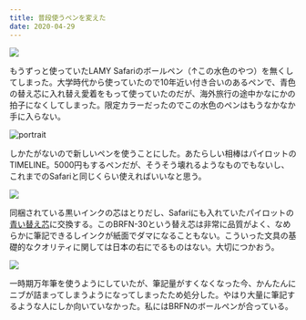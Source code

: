 ```yaml
---
title: 普段使うペンを変えた
date: 2020-04-29
---
```


![](https://photos.smugmug.com/photos/i-DzBdHML/0/3a469223/X3/i-DzBdHML-X3.jpg)

もうずっと使っていたLAMY Safariのボールペン（↑この水色のやつ）を無くしてしまった。大学時代から使っていたので10年近い付き合いのあるペンで、青色の替え芯に入れ替え愛着をもって使っていたのだが、海外旅行の途中かなにかの拍子になくしてしまった。限定カラーだったのでこの水色のペンはもうなかなか手に入らない。

![portrait](https://photos.smugmug.com/photos/i-T8d5RTP/0/427ee7cb/X3/i-T8d5RTP-X3.jpg)

しかたがないので新しいペンを使うことにした。あたらしい相棒はパイロットのTIMELINE。5000円もするペンだが、そうそう壊れるようなものでもないし、これまでのSafariと同じくらい使えればいいなと思う。

![](https://photos.smugmug.com/photos/i-2KGZ99j/0/a6691a8a/X3/i-2KGZ99j-X3.jpg)

同梱されている黒いインクの芯はとりだし、Safariにも入れていたパイロットの[青い替え芯](https://www.pilot.co.jp/products/pen/ballpen/spare/oil_based/refill05/index.html)に交換する。このBRFN-30という替え芯は非常に品質がよく、なめらかに筆記できるしインクが紙面でダマになることもない。こういった文具の基礎的なクオリティに関しては日本の右にでるものはない。大切につかおう。

![](https://photos.smugmug.com/photos/i-6PdH4qJ/0/90214b90/X3/i-6PdH4qJ-X3.jpg)

一時期万年筆を使うようにしていたが、筆記量がすくなくなった今、かんたんにニブが詰まってしまうようになってしまったため処分した。やはり大量に筆記するような人にしか向いていなかった。私にはBRFNのボールペンが合っている。
